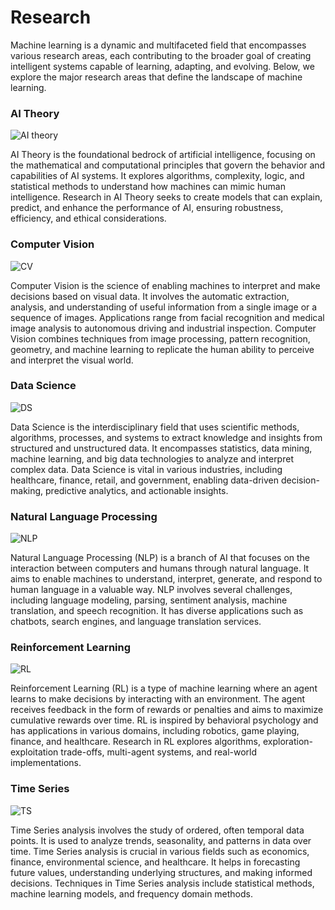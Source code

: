 # Research

Machine learning is a dynamic and multifaceted field that encompasses various research areas, each contributing to the broader goal of creating intelligent systems capable of learning, adapting, and evolving. Below, we explore the major research areas that define the landscape of machine learning.

### AI Theory

![AI theory](/fields/AI-theory.svg)

AI Theory is the foundational bedrock of artificial intelligence, focusing on the mathematical and computational principles that govern the behavior and capabilities of AI systems. It explores algorithms, complexity, logic, and statistical methods to understand how machines can mimic human intelligence. Research in AI Theory seeks to create models that can explain, predict, and enhance the performance of AI, ensuring robustness, efficiency, and ethical considerations.

### Computer Vision

![CV](/fields/CV.svg)

Computer Vision is the science of enabling machines to interpret and make decisions based on visual data. It involves the automatic extraction, analysis, and understanding of useful information from a single image or a sequence of images. Applications range from facial recognition and medical image analysis to autonomous driving and industrial inspection. Computer Vision combines techniques from image processing, pattern recognition, geometry, and machine learning to replicate the human ability to perceive and interpret the visual world.

### Data Science

![DS](/fields/DS.svg)

Data Science is the interdisciplinary field that uses scientific methods, algorithms, processes, and systems to extract knowledge and insights from structured and unstructured data. It encompasses statistics, data mining, machine learning, and big data technologies to analyze and interpret complex data. Data Science is vital in various industries, including healthcare, finance, retail, and government, enabling data-driven decision-making, predictive analytics, and actionable insights.

### Natural Language Processing

![NLP](/fields/NLP.svg)

Natural Language Processing (NLP) is a branch of AI that focuses on the interaction between computers and humans through natural language. It aims to enable machines to understand, interpret, generate, and respond to human language in a valuable way. NLP involves several challenges, including language modeling, parsing, sentiment analysis, machine translation, and speech recognition. It has diverse applications such as chatbots, search engines, and language translation services.

### Reinforcement Learning

![RL](/fields/RL.svg)

Reinforcement Learning (RL) is a type of machine learning where an agent learns to make decisions by interacting with an environment. The agent receives feedback in the form of rewards or penalties and aims to maximize cumulative rewards over time. RL is inspired by behavioral psychology and has applications in various domains, including robotics, game playing, finance, and healthcare. Research in RL explores algorithms, exploration-exploitation trade-offs, multi-agent systems, and real-world implementations.

### Time Series

![TS](/fields/TS.svg)

Time Series analysis involves the study of ordered, often temporal data points. It is used to analyze trends, seasonality, and patterns in data over time. Time Series analysis is crucial in various fields such as economics, finance, environmental science, and healthcare. It helps in forecasting future values, understanding underlying structures, and making informed decisions. Techniques in Time Series analysis include statistical methods, machine learning models, and frequency domain methods.

